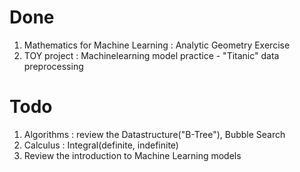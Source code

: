 # Done

1. Mathematics for Machine Learning : Analytic Geometry Exercise
2. TOY project : Machinelearning model practice - "Titanic" data preprocessing

# Todo

1. Algorithms : review the Datastructure("B-Tree"), Bubble Search
2. Calculus : Integral(definite, indefinite)
3. Review the introduction to Machine Learning models 

